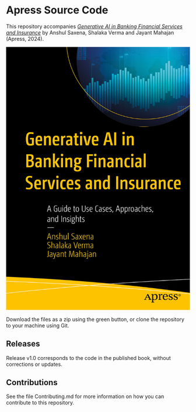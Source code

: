 # Apress Source Code

This repository accompanies [*Generative AI in Banking Financial Services and Insurance*](https://link.springer.com/book/9798868805585) by  Anshul Saxena, Shalaka Verma and Jayant Mahajan (Apress, 2024).

[comment]: #cover
![Cover image](979-8-8688-0558-5.jpg)

Download the files as a zip using the green button, or clone the repository to your machine using Git.

## Releases

Release v1.0 corresponds to the code in the published book, without corrections or updates.

## Contributions

See the file Contributing.md for more information on how you can contribute to this repository.